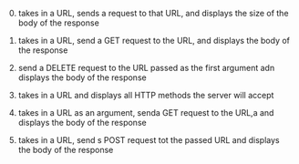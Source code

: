 0. takes in a URL, sends a request to that URL, and displays the size of the body of the response

1. takes in a URL, send a GET request to the URL, and displays the body of the response
2. send a DELETE request to the URL passed as the first argument adn displays the body of the response

3. takes in a URL and displays all HTTP methods the server will accept

4. takes in a URL as an argument, senda GET request to the URL,a and displays the body of the response

5. takes in a URL, send s POST request tot the passed URL and displays the body of the response

